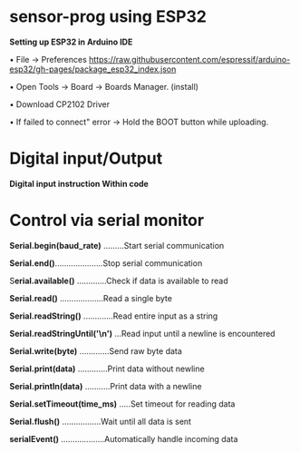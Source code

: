 
# sensor-prog using ESP32

**Setting up ESP32 in Arduino IDE**

•	File → Preferences https://raw.githubusercontent.com/espressif/arduino-esp32/gh-pages/package_esp32_index.json

•	Open Tools → Board → Boards Manager. (install)

•	Download CP2102 Driver

•	If failed to connect" error → Hold the BOOT button while uploading.

# Digital input/Output
**Digital input instruction Within code**

# Control via serial monitor
**Serial.begin(baud_rate)**	.........Start serial communication

**Serial.end()**.....................Stop serial communication

S**erial.available()**	.............Check if data is available to read

**Serial.read()**	...................Read a single byte

**Serial.readString()**	.............Read entire input as a string

**Serial.readStringUntil('\n')**	...Read input until a newline is encountered

**Serial.write(byte)**	.............Send raw byte data

**Serial.print(data)**	.............Print data without newline

**Serial.println(data)**	...........Print data with a newline

**Serial.setTimeout(time_ms)**	.....Set timeout for reading data

**Serial.flush()**	.................Wait until all data is sent

**serialEvent()**	...................Automatically handle incoming data

